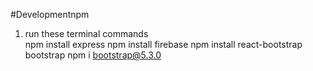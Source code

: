 #Developmentnpm 

1. run these terminal commands  
npm install express
npm install firebase 
npm install react-bootstrap bootstrap
npm i bootstrap@5.3.0
